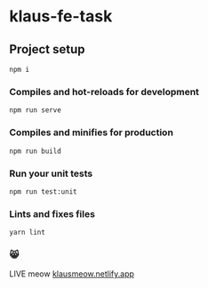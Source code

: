 # klaus-fe-task

## Project setup
```
npm i
```

### Compiles and hot-reloads for development
```
npm run serve
```

### Compiles and minifies for production
```
npm run build
```

### Run your unit tests
```
npm run test:unit
```

### Lints and fixes files
```
yarn lint
```

### 😸
LIVE meow [klausmeow.netlify.app](https://klausmeow.netlify.app)
